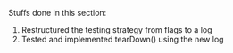 Stuffs done in this section:
1. Restructured the testing strategy from flags to a log
2. Tested and implemented tearDown() using the new log
